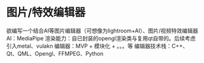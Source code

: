 # 图片/特效编辑器
欲编写一个结合AI等图片编辑器（可想像为lightroom+AI）、图片/视频特效编辑器
AI：MediaPipe
渲染能力：自已封装的opengl渲染类与复用qt自带的。后续考虑引入metal、vulakn
编辑器：MVP + 模块化 + 。。。等
编辑器技术栈：C++、Qt、QML、Opengl、FFMPEG、Python

